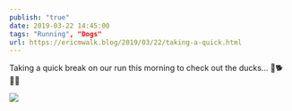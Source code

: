 ```yaml
---
publish: "true"
date: 2019-03-22 14:45:00
tags: "Running", "Dogs"
url: https://ericmwalk.blog/2019/03/22/taking-a-quick.html
---
```


Taking a quick break on our run this morning to check out the ducks... 🦆🐕🏃‍♂️

![](https://ericmwalk.blog/uploads/2022/4c02ae4dc4.jpg)